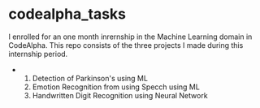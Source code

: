 # codealpha_tasks
I enrolled for an one month inrernship in the Machine Learning domain in CodeAlpha. This repo consists of the three projects I made during this internship period.
- 1. Detection of Parkinson's using ML
  2. Emotion Recognition from using Specch using ML
  3. Handwritten Digit Recognition using Neural Network
